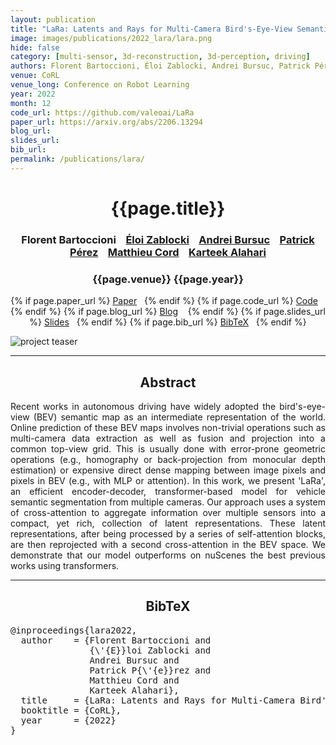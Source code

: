 ```yaml
---
layout: publication
title: "LaRa: Latents and Rays for Multi-Camera Bird's-Eye-View Semantic Segmentation" 
image: images/publications/2022_lara/lara.png
hide: false
category: [multi-sensor, 3d-reconstruction, 3d-perception, driving]
authors: Florent Bartoccioni, Éloi Zablocki, Andrei Bursuc, Patrick Pérez, Matthieu Cord, Karteek Alahari
venue: CoRL
venue_long: Conference on Robot Learning
year: 2022
month: 12
code_url: https://github.com/valeoai/LaRa 
paper_url: https://arxiv.org/abs/2206.13294
blog_url: 
slides_url: 
bib_url: 
permalink: /publications/lara/
---
```


<h1 align="center"> {{page.title}} </h1>
<!-- Simple call of authors -->
<!-- <h3 align="center"> {{page.authors}} </h3> -->
<!-- Alternatively you can add links to author pages -->
<h3 align="center"><a>Florent Bartoccioni</a> &nbsp;&nbsp; <a href="https://scholar.google.fr/citations?user=dOkbUmEAAAAJ">Éloi Zablocki</a> &nbsp;&nbsp; <a href="https://abursuc.github.io/">Andrei Bursuc</a> &nbsp;&nbsp; <a href="https://ptrckprz.github.io/">Patrick Pérez</a> &nbsp;&nbsp; <a href="http://webia.lip6.fr/~cord/">Matthieu Cord</a> &nbsp;&nbsp; <a href="https://lear.inrialpes.fr/people/alahari/">Karteek Alahari</a></h3>


<h3 align="center"> {{page.venue}} {{page.year}} </h3>

<div align="center">
  <p>
    {% if page.paper_url %}
    <a href="{{ page.paper_url }}"><i class="far fa-file-pdf"></i> Paper</a>&nbsp;&nbsp;
    {% endif %}
    {% if page.code_url %}
    <a href="{{ page.code_url }}"><i class="fab fa-github"></i> Code</a> &nbsp;&nbsp;
    {% endif %}
    {% if page.blog_url %}
    <a href="{{ page.blog_url }}"><i class="fab fa-blogger"></i> Blog</a> &nbsp;&nbsp;
    {% endif %}
    {% if page.slides_url %}
    <a href="{{ page.slides_url }}"><i class="far fa-file-pdf"></i> Slides</a>&nbsp;&nbsp;
    {% endif %}
    {% if page.bib_url %}
    <a href="{{ page.bib_url}}"><i class="far fa-file-alt"></i> BibTeX</a>&nbsp;&nbsp;
    {% endif %}
  </p>
</div>


<div class="publication-teaser">
    <img src="../../{{ page.image }}" alt="project teaser"/>
</div>


<hr>

<h2  align="center"> Abstract</h2>

<p align="justify">Recent works in autonomous driving have widely adopted the bird's-eye-view (BEV) semantic map as an intermediate representation of the world. Online prediction of these BEV maps involves non-trivial operations such as multi-camera data extraction as well as fusion and projection into a common top-view grid. This is usually done with error-prone geometric operations (e.g., homography or back-projection from monocular depth estimation) or expensive direct dense mapping between image pixels and pixels in BEV (e.g., with MLP or attention). In this work, we present 'LaRa', an efficient encoder-decoder, transformer-based model for vehicle semantic segmentation from multiple cameras. Our approach uses a system of cross-attention to aggregate information over multiple sensors into a compact, yet rich, collection of latent representations. These latent representations, after being processed by a series of self-attention blocks, are then reprojected with a second cross-attention in the BEV space. We demonstrate that our model outperforms on nuScenes the best previous works using transformers.</p>

<hr>



<h2  align="center">BibTeX</h2>
<left>
  <pre class="bibtex-box">
@inproceedings{lara2022,
  author    = {Florent Bartoccioni and
               {\'{E}}loi Zablocki and
               Andrei Bursuc and
               Patrick P{\'{e}}rez and
               Matthieu Cord and
               Karteek Alahari},
  title     = {LaRa: Latents and Rays for Multi-Camera Bird's-Eye-View Semantic Segmentation},
  booktitle = {CoRL},
  year      = {2022}
}
</pre>
</left>

<br>
